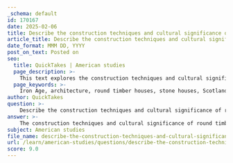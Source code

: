 ```yaml
---
_schema: default
id: 170167
date: 2025-02-06
title: Describe the construction techniques and cultural significance of round timber or stone houses in the Iron Age.
article_title: Describe the construction techniques and cultural significance of round timber or stone houses in the Iron Age.
date_format: MMM DD, YYYY
post_on_text: Posted on
seo:
  title: QuickTakes | American studies
  page_description: >-
    This text explores the construction techniques and cultural significance of round timber and stone houses in the Iron Age, particularly in Scotland, highlighting their architectural design, social structures, and economic practices.
  page_keywords: >-
    Iron Age, architecture, round timber houses, stone houses, Scotland, construction techniques, materials, social structure, communal living, souterrains, cultural significance, daily life, economy, trade, cultural identity, Picts, Northern Britons
author: QuickTakes
question: >-
    Describe the construction techniques and cultural significance of round timber or stone houses in the Iron Age.
answer: >-
    The construction techniques and cultural significance of round timber or stone houses during the Iron Age, particularly in Scotland, reflect the architectural ingenuity and social structures of the time.\n\n### Construction Techniques\n\n1. **Materials Used**:\n   - **Timber**: Round timber houses were primarily constructed using locally sourced wood. The use of timber allowed for flexibility in design and construction, as well as ease of access to materials.\n   - **Stone**: In areas where timber was less available, stone houses were built. These structures often utilized local stone, which provided durability and protection against the elements.\n\n2. **Design**:\n   - **Circular Layout**: The houses were typically circular in shape, which is believed to have been advantageous for heating and structural stability. The circular design also facilitated communal living and social interaction.\n   - **Post-and-Beam Construction**: For timber houses, a post-and-beam framework was common. Vertical posts supported the roof, while horizontal beams created the structure's framework. This method allowed for the creation of larger interior spaces.\n   - **Thatching and Cladding**: Roofs were often thatched with straw or reeds, while walls could be made of wattle and daub (a mixture of woven branches and mud) or simply left as wooden frames.\n\n3. **Souterrains**: \n   - Many Iron Age sites also featured underground storage chambers known as souterrains. These were constructed to store food and goods, providing insulation and protection from pests. The presence of souterrains indicates advanced knowledge of food preservation and storage techniques.\n\n### Cultural Significance\n\n1. **Social Structure**:\n   - The round timber or stone houses were often part of unenclosed villages, which suggests a communal lifestyle. The layout of these settlements indicates a society that valued cooperation and shared resources.\n   - The architectural features of these houses provide insights into the social hierarchy and organization of Iron Age communities, as larger or more elaborately constructed houses may have belonged to higher-status individuals.\n\n2. **Daily Life and Economy**:\n   - The design and construction of these houses reflect the daily lives of the inhabitants, including their agricultural practices, trade, and craftsmanship. Archaeological findings, such as tools and pottery, indicate that these communities engaged in various economic activities.\n   - The presence of souterrains highlights the importance of food storage and management, suggesting that these communities had developed agricultural practices that allowed for surplus production.\n\n3. **Cultural Identity**:\n   - The architectural style of round houses is often associated with the Picts and Northern Britons, contributing to a distinct cultural identity. These structures symbolize the resilience and adaptability of these communities in the face of external pressures, such as Roman military campaigns.\n\nIn summary, the construction techniques of round timber or stone houses in the Iron Age not only demonstrate the practical skills of the builders but also reflect the social, economic, and cultural dynamics of the time. These structures serve as a testament to the complexity and richness of Iron Age life in Scotland.
subject: American studies
file_name: describe-the-construction-techniques-and-cultural-significance-of-round-timber-or-stone-houses-in-the-iron-age.md
url: /learn/american-studies/questions/describe-the-construction-techniques-and-cultural-significance-of-round-timber-or-stone-houses-in-the-iron-age
score: 9.0
---
```


&nbsp;